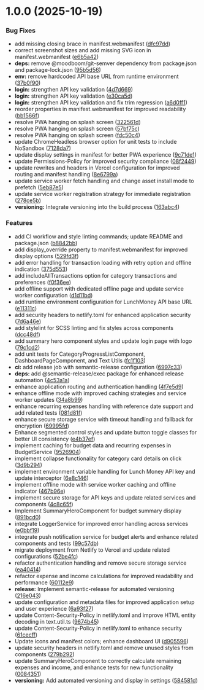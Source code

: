 # 1.0.0 (2025-10-19)


### Bug Fixes

* add missing closing brace in manifest.webmanifest ([dfc97dd](https://github.com/astiskala/lunch-buddy/commit/dfc97ddd99c0217f3395bbb253981665e1368934))
* correct screenshot sizes and add missing SVG icon in manifest.webmanifest ([e6b5a42](https://github.com/astiskala/lunch-buddy/commit/e6b5a42b84674aa46fba998b04f4fa373b919a8f))
* **deps:** remove @moodboom/git-semver dependency from package.json and package-lock.json ([95b5d56](https://github.com/astiskala/lunch-buddy/commit/95b5d56f6c3531d07b2413a66fb9d2db0d97ecac))
* **env:** remove hardcoded API base URL from runtime environment ([37b0f90](https://github.com/astiskala/lunch-buddy/commit/37b0f90e8bf441f3f9be72563c9b33171e801818))
* **login:** strengthen API key validation ([4d7d669](https://github.com/astiskala/lunch-buddy/commit/4d7d669917134ef41fab84d1de6cd0f0c9438b2a))
* **login:** strengthen API key validation ([e30ca5d](https://github.com/astiskala/lunch-buddy/commit/e30ca5d7c7883436e3738de68b564fdd1ed31d86))
* **login:** strengthen API key validation and fix trim regression ([a6d0ff1](https://github.com/astiskala/lunch-buddy/commit/a6d0ff123ce13d8019fdeb69e3d7698e4e09c7f0))
* reorder properties in manifest.webmanifest for improved readability ([bb1566f](https://github.com/astiskala/lunch-buddy/commit/bb1566f976bb3dbb69a829ce617d74047bebd74a))
* resolve PWA hanging on splash screen ([322561d](https://github.com/astiskala/lunch-buddy/commit/322561d0ceeba8996f1f5d1ee81d0c7f08ebf2cc))
* resolve PWA hanging on splash screen ([57bf75c](https://github.com/astiskala/lunch-buddy/commit/57bf75cb537a1efa2d101f3b4c73c4e7142c5909))
* resolve PWA hanging on splash screen ([fdc50c4](https://github.com/astiskala/lunch-buddy/commit/fdc50c40c0291c2d2b0223084c5961c09ee29463))
* update ChromeHeadless browser option for unit tests to include NoSandbox ([7128da7](https://github.com/astiskala/lunch-buddy/commit/7128da7bd2ce0c16922bcb6b37fb3a6ddd986590))
* update display settings in manifest for better PWA experience ([9c71de1](https://github.com/astiskala/lunch-buddy/commit/9c71de1fc52de54521ff6794281556a4c03e9ce8))
* update Permissions-Policy for improved security compliance ([08f2449](https://github.com/astiskala/lunch-buddy/commit/08f244984a3d5a010fb936dd13551db7e6d99c61))
* update rewrites and headers in Vercel configuration for improved routing and manifest handling ([8e6799a](https://github.com/astiskala/lunch-buddy/commit/8e6799a60312075e5f437f5ec67b1238368b2453))
* update service worker fetch handling and change asset install mode to prefetch ([5eb87e5](https://github.com/astiskala/lunch-buddy/commit/5eb87e55d445f96cebc1bc4fb2049191c09dcac5))
* update service worker registration strategy for immediate registration ([278ce5b](https://github.com/astiskala/lunch-buddy/commit/278ce5bb59295219ebd9dd885b0247a0ce80b05d))
* **versioning:** Integrate versioning into the build process ([163abc4](https://github.com/astiskala/lunch-buddy/commit/163abc4e1a84f2f348a7ab7328b11234a52de3ba))


### Features

* add CI workflow and style linting commands; update README and package.json ([b8842bb](https://github.com/astiskala/lunch-buddy/commit/b8842bb875113485c3a2f3a2a3eb008b782f6c23))
* add display_override property to manifest.webmanifest for improved display options ([529fd3f](https://github.com/astiskala/lunch-buddy/commit/529fd3f0ca45721586ea2ea433bc48ee28ab14b9))
* add error handling for transaction loading with retry option and offline indication ([375d553](https://github.com/astiskala/lunch-buddy/commit/375d5539144668db52a40aa45649a7495641859f))
* add includeAllTransactions option for category transactions and preferences ([f0f36ee](https://github.com/astiskala/lunch-buddy/commit/f0f36eed6c616e7cfcbe6695854900d093ce2500))
* add offline support with dedicated offline page and update service worker configuration ([d1d11bd](https://github.com/astiskala/lunch-buddy/commit/d1d11bded4aa29eba6674f320a6ce0b75e230834))
* add runtime environment configuration for LunchMoney API base URL ([e11311c](https://github.com/astiskala/lunch-buddy/commit/e11311c325b3ba7fd90f741da67a97110daae481))
* add security headers to netlify.toml for enhanced application security ([7d6a46e](https://github.com/astiskala/lunch-buddy/commit/7d6a46e6dc5d19ac55c106f3b4fad948109add58))
* add stylelint for SCSS linting and fix styles across components ([dcc48df](https://github.com/astiskala/lunch-buddy/commit/dcc48df98dd2ef4730712ffbba5a2b38cd0993ac))
* add summary hero component styles and update login page with logo ([79c1cd2](https://github.com/astiskala/lunch-buddy/commit/79c1cd20b68d89bfce41fac76c51f91618e9f634))
* add unit tests for CategoryProgressListComponent, DashboardPageComponent, and Text Utils ([fc1f103](https://github.com/astiskala/lunch-buddy/commit/fc1f1035be95171115c4979f1d95b9ad73f73630))
* **ci:** add release job with semantic-release configuration ([6997c33](https://github.com/astiskala/lunch-buddy/commit/6997c33c1f6e8aaa45edb5e372d65b0d08fbc0da))
* **deps:** add @semantic-release/exec package for enhanced release automation ([4c53a1a](https://github.com/astiskala/lunch-buddy/commit/4c53a1a5daf2307b46062f5518ec7e67335d7b9b))
* enhance application routing and authentication handling ([4f7e5d9](https://github.com/astiskala/lunch-buddy/commit/4f7e5d95469dc024610d750a5406eb4da4b301f9))
* enhance offline mode with improved caching strategies and service worker updates ([34a8b99](https://github.com/astiskala/lunch-buddy/commit/34a8b99ebfd517514dd9977e2784d49b4d429263))
* enhance recurring expenses handling with reference date support and add related tests ([081d81f](https://github.com/astiskala/lunch-buddy/commit/081d81f171fc61bab8b2f37671b59c4759e7002b))
* enhance secure storage service with timeout handling and fallback for encryption ([69995fd](https://github.com/astiskala/lunch-buddy/commit/69995fdc5de2dd16e8c321ae005c0fe3f4393635))
* Enhance segmented control styles and update button toggle classes for better UI consistency ([e4b37ef](https://github.com/astiskala/lunch-buddy/commit/e4b37efecc32fb17a07012fd3ea805eafd977617))
* implement caching for budget data and recurring expenses in BudgetService ([9526904](https://github.com/astiskala/lunch-buddy/commit/9526904fb14d4590f57c9c9903b9b02b4170dd4f))
* implement collapse functionality for category card details on click ([3d9b294](https://github.com/astiskala/lunch-buddy/commit/3d9b2943a3f00e576235774cf76370b92c467300))
* implement environment variable handling for Lunch Money API key and update interceptor ([6e8c146](https://github.com/astiskala/lunch-buddy/commit/6e8c146d0abacfe2f4541a52da0fe26b7a2f3ce0))
* implement offline mode with service worker caching and offline indicator ([467b96e](https://github.com/astiskala/lunch-buddy/commit/467b96e07853aafe5a20afa8f373537edf892fb3))
* implement secure storage for API keys and update related services and components ([4c8c65f](https://github.com/astiskala/lunch-buddy/commit/4c8c65f6c2ea218c3d87c9a40cac2b6695d2394f))
* Implement SummaryHeroComponent for budget summary display ([891bcd0](https://github.com/astiskala/lunch-buddy/commit/891bcd0a0f253665cd8ed82e5e5a5b2ce6ad7336))
* integrate LoggerService for improved error handling across services ([e0bbf19](https://github.com/astiskala/lunch-buddy/commit/e0bbf19ba29943c3d3744bdd43d4eb03e18f1dc5))
* integrate push notification service for budget alerts and enhance related components and tests ([99c57db](https://github.com/astiskala/lunch-buddy/commit/99c57dbf07f9768f0743ba9b920dc3328bbd5cae))
* migrate deployment from Netlify to Vercel and update related configurations ([52be4fc](https://github.com/astiskala/lunch-buddy/commit/52be4fc8c9ce2b56a8b452e2755821c15626b361))
* refactor authentication handling and remove secure storage service ([ea40414](https://github.com/astiskala/lunch-buddy/commit/ea40414f16dfacbbbadfc7bd2f953025d420950c))
* refactor expense and income calculations for improved readability and performance ([60112e9](https://github.com/astiskala/lunch-buddy/commit/60112e96be2128ab9cdba75b92250f07a7eab50b))
* **release:** Implement semantic-release for automated versioning ([216e043](https://github.com/astiskala/lunch-buddy/commit/216e0431153ac08d0cb91c74d82f97a2f74a3d36))
* update configuration and metadata files for improved application setup and user experience ([6a93f27](https://github.com/astiskala/lunch-buddy/commit/6a93f2738a7ec297258ef73d5cbb262794274911))
* update Content-Security-Policy in netlify.toml and improve HTML entity decoding in text.util.ts ([9674b45](https://github.com/astiskala/lunch-buddy/commit/9674b451a75446b03dbae661b1a1c96a1e75fd43))
* update Content-Security-Policy in netlify.toml to enhance security ([61cecff](https://github.com/astiskala/lunch-buddy/commit/61cecff7c679af6022390db1fa6cfc8aed754a68))
* Update icons and manifest colors; enhance dashboard UI ([d905596](https://github.com/astiskala/lunch-buddy/commit/d905596491c648ea1c4646365f408a56d009bbd8))
* update security headers in netlify.toml and remove unused styles from components ([279b292](https://github.com/astiskala/lunch-buddy/commit/279b29251af7276a459feda947a7ee76e9353822))
* update SummaryHeroComponent to correctly calculate remaining expenses and income, and enhance tests for new functionality ([0084351](https://github.com/astiskala/lunch-buddy/commit/0084351a9e941a73ce156add4e6b91ed353cb8c2))
* **versioning:** Add automated versioning and display in settings ([584581d](https://github.com/astiskala/lunch-buddy/commit/584581dd23010b0fe2c53cee24b5d001bc5f1ae5))
